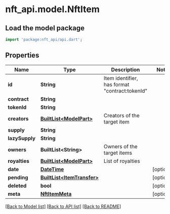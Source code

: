 # nft_api.model.NftItem

## Load the model package
```dart
import 'package:nft_api/api.dart';
```

## Properties
Name | Type | Description | Notes
------------ | ------------- | ------------- | -------------
**id** | **String** | Item identifier, has format \"contract:tokenId\" | 
**contract** | **String** |  | 
**tokenId** | **String** |  | 
**creators** | [**BuiltList&lt;ModelPart&gt;**](ModelPart.md) | Creators of the target item | 
**supply** | **String** |  | 
**lazySupply** | **String** |  | 
**owners** | **BuiltList&lt;String&gt;** | Owners of the target items | 
**royalties** | [**BuiltList&lt;ModelPart&gt;**](ModelPart.md) | List of royalties | 
**date** | [**DateTime**](DateTime.md) |  | [optional] 
**pending** | [**BuiltList&lt;ItemTransfer&gt;**](ItemTransfer.md) |  | [optional] 
**deleted** | **bool** |  | [optional] 
**meta** | [**NftItemMeta**](NftItemMeta.md) |  | [optional] 

[[Back to Model list]](../README.md#documentation-for-models) [[Back to API list]](../README.md#documentation-for-api-endpoints) [[Back to README]](../README.md)


